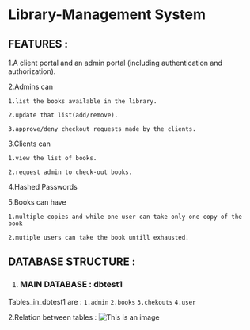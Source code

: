 # Library-Management System

## FEATURES :

1.A client portal and an admin portal (including authentication and authorization).

2.Admins can 

    1.list the books available in the library.

    2.update that list(add/remove).

    3.approve/deny checkout requests made by the clients.

3.Clients can 

    1.view the list of books.

    2.request admin to check-out books.

4.Hashed Passwords

5.Books can have

    1.multiple copies and while one user can take only one copy of the book
    
    2.mutiple users can take the book untill exhausted.



## DATABASE STRUCTURE :

1. ### MAIN DATABASE : dbtest1
Tables_in_dbtest1 are :
    `1.admin`
    `2.books`
    `3.chekouts`
    `4.user`

2.Relation between tables :
     ![This is an image](https://cdn.discordapp.com/attachments/918561473008123954/981376812032610334/1654048852995.jpg)
